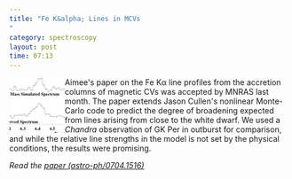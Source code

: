 ```yaml
---
title: "Fe K&alpha; Lines in MCVs
"
category: spectroscopy
layout: post
time: 07:13
---
```

<!-- header generated from blosxom format post; make_header.pl 23.1.2022 -->
<p>
<!-- created by convert.pl on Mon Jan 30 23:19:40 EST 2012 -->
<!-- converted from ../2007/05/fe-k-lines-in-mcvs.html -->
<!-- Post timestamp Monday, May 07, 2007 3:13 PM -->
<!-- touch -t 200705071513 -->
<!-- Labels: 2007, chandra, papers, white dwarf -->
      <img src="/images/gkper.jpg" width="100" height="100" align="left">Aimee's paper on the Fe K&alpha; line profiles from the accretion columns of magnetic CVs was accepted by MNRAS last month. The paper extends Jason Cullen's nonlinear Monte-Carlo code to predict the degree of broadening expected from lines arising from close to the white dwarf. We used a <em>Chandra</em> observation of GK&nbsp;Per in outburst for comparison, and while the relative line strengths in the model is not set by the physical conditions, the results were promising.
<p>
<em>Read the <a href="http://arxiv.org/abs/0704.1516">paper (astro-ph/0704.1516)</a></em>
